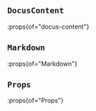 ## `DocusContent`

:props{of="docus-content"}

## `Markdown`

:props{of="Markdown"}

## `Props`

:props{of="Props"}